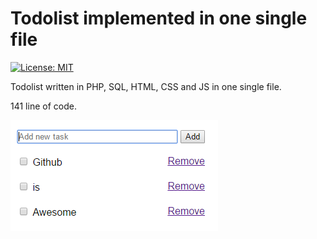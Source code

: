 # Todolist implemented in one single file
[![License: MIT](https://img.shields.io/badge/License-MIT-yellow.svg)](https://opensource.org/licenses/MIT) 

Todolist written in PHP, SQL, HTML, CSS and JS in one single file.

141 line of code.


![Screenshot](https://github.com/uyouthe/onelangchallenge/blob/master/screenshot.PNG)
